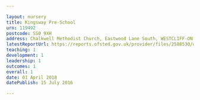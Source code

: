 ```yaml
---

layout: nursery
title: Kingsway Pre-School
urn: 119492
postcode: SS0 9XH
address: Chalkwell Methodist Church, Eastwood Lane South, WESTCLIFF-ON-SEA, Essex, SS0 9XH
latestReportUrl: https://reports.ofsted.gov.uk/provider/files/2588530/urn/119492.pdf
teaching: 1
development: 1
leadership: 1
outcomes: 1
overall: 1
date: 01 April 2018 
datePublish: 15 July 2016

---
```

